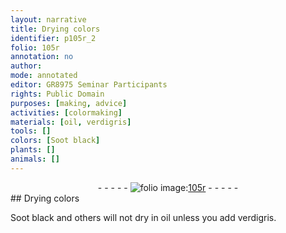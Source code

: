```yaml
---
layout: narrative
title: Drying colors
identifier: p105r_2
folio: 105r
annotation: no
author:
mode: annotated
editor: GR8975 Seminar Participants
rights: Public Domain
purposes: [making, advice]
activities: [colormaking]
materials: [oil, verdigris]
tools: []
colors: [Soot black]
plants: []
animals: []
---
```


 <div class="folio" align="center">- - - - - <a href="http://gallica.bnf.fr/ark:/12148/btv1b10500001g/f215.image" target="_blank"><img src="https://cu-mkp.github.io/GR8975-edition/assets/photo-icon.png" alt="folio image: " style="display:inline-block; margin-bottom:-3px;"/>105r</a> - - - - - </div>   
## Drying colors

 
<span class="activity"></span><span class="color">Soot black</span> and others will not dry in <span class="material">oil</span> unless you add <span class="material">verdigris</span>.
 